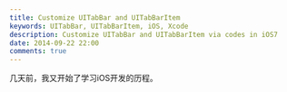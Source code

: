 ```yaml
---
title: Customize UITabBar and UITabBarItem
keywords: UITabBar, UITabBarItem, iOS, Xcode
description: Customize UITabBar and UITabBarItem via codes in iOS7
date: 2014-09-22 22:00
comments: true
---
```


几天前，我又开始了学习iOS开发的历程。
